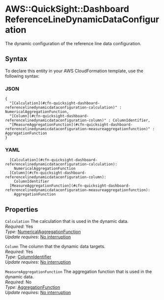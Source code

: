 # AWS::QuickSight::Dashboard ReferenceLineDynamicDataConfiguration<a name="aws-properties-quicksight-dashboard-referencelinedynamicdataconfiguration"></a>

The dynamic configuration of the reference line data configuration\.

## Syntax<a name="aws-properties-quicksight-dashboard-referencelinedynamicdataconfiguration-syntax"></a>

To declare this entity in your AWS CloudFormation template, use the following syntax:

### JSON<a name="aws-properties-quicksight-dashboard-referencelinedynamicdataconfiguration-syntax.json"></a>

```
{
  "[Calculation](#cfn-quicksight-dashboard-referencelinedynamicdataconfiguration-calculation)" : NumericalAggregationFunction,
  "[Column](#cfn-quicksight-dashboard-referencelinedynamicdataconfiguration-column)" : ColumnIdentifier,
  "[MeasureAggregationFunction](#cfn-quicksight-dashboard-referencelinedynamicdataconfiguration-measureaggregationfunction)" : AggregationFunction
}
```

### YAML<a name="aws-properties-quicksight-dashboard-referencelinedynamicdataconfiguration-syntax.yaml"></a>

```
  [Calculation](#cfn-quicksight-dashboard-referencelinedynamicdataconfiguration-calculation): 
    NumericalAggregationFunction
  [Column](#cfn-quicksight-dashboard-referencelinedynamicdataconfiguration-column): 
    ColumnIdentifier
  [MeasureAggregationFunction](#cfn-quicksight-dashboard-referencelinedynamicdataconfiguration-measureaggregationfunction): 
    AggregationFunction
```

## Properties<a name="aws-properties-quicksight-dashboard-referencelinedynamicdataconfiguration-properties"></a>

`Calculation`  <a name="cfn-quicksight-dashboard-referencelinedynamicdataconfiguration-calculation"></a>
The calculation that is used in the dynamic data\.  
*Required*: Yes  
*Type*: [NumericalAggregationFunction](aws-properties-quicksight-dashboard-numericalaggregationfunction.md)  
*Update requires*: [No interruption](https://docs.aws.amazon.com/AWSCloudFormation/latest/UserGuide/using-cfn-updating-stacks-update-behaviors.html#update-no-interrupt)

`Column`  <a name="cfn-quicksight-dashboard-referencelinedynamicdataconfiguration-column"></a>
The column that the dynamic data targets\.  
*Required*: Yes  
*Type*: [ColumnIdentifier](aws-properties-quicksight-dashboard-columnidentifier.md)  
*Update requires*: [No interruption](https://docs.aws.amazon.com/AWSCloudFormation/latest/UserGuide/using-cfn-updating-stacks-update-behaviors.html#update-no-interrupt)

`MeasureAggregationFunction`  <a name="cfn-quicksight-dashboard-referencelinedynamicdataconfiguration-measureaggregationfunction"></a>
The aggregation function that is used in the dynamic data\.  
*Required*: No  
*Type*: [AggregationFunction](aws-properties-quicksight-dashboard-aggregationfunction.md)  
*Update requires*: [No interruption](https://docs.aws.amazon.com/AWSCloudFormation/latest/UserGuide/using-cfn-updating-stacks-update-behaviors.html#update-no-interrupt)